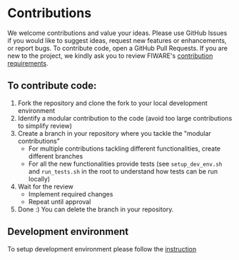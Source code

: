 # Contributions

We welcome contributions and value your ideas. Please use GitHub Issues
if you would like to suggest ideas, request new features or enhancements,
or report bugs. To contribute code, open a GitHub Pull Requests. If you
are new to the project, we kindly ask you to review FIWARE's [contribution
requirements][fiware-contrib].

## To contribute code:

1. Fork the repository and clone the fork to your local development environment
1. Identify a modular contribution to the code (avoid too large contributions
    to simplify review)
1. Create a branch in your repository where you tackle the "modular
contributions"
    - For multiple contributions tackling different functionalities, create
      different branches
    - For all the new functionalities provide tests (see `setup_dev_env.sh`
      and `run_tests.sh` in the root to understand how tests can be run locally)
1. Wait for the review
    - Implement required changes
    - Repeat until approval
1. Done :) You can delete the branch in your repository.

## Development environment

To setup development environment please follow the [instruction](https://github.com/Fiware-Community/kubernetes-in-FiwareLab/blob/main/docs/quick_start_guide.md)

[fiware-contrib]: https://github.com/FIWARE/contribution-requirements/
    "FIWARE Platform Contribution Requirements"

